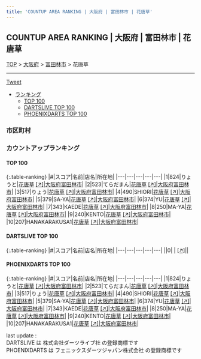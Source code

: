 ```yaml
---
title: 'COUNTUP AREA RANKING | 大阪府 | 富田林市 | 花唐草'
---
```

## COUNTUP AREA RANKING | 大阪府 | 富田林市 | 花唐草

[TOP](/darts/rank/) > [大阪府](/darts/rank/大阪府/) > [富田林市](/darts/rank/大阪府/富田林市/) > 花唐草

___

<a href="https://twitter.com/share?ref_src=twsrc%5Etfw" data-text="COUNTUP AREA RANKING | 大阪府富田林市花唐草" class="twitter-share-button" data-hashtags="DARTSLIVE,PHOENIXDARTS,darts,ダーツ" data-show-count="false">Tweet</a>

* [ランキング](#カウントアップランキング)
    * [TOP 100](#top-100)
    * [DARTSLIVE TOP 100](#dartslive-top-100)
    * [PHOENIXDARTS TOP 100](#phoenixdarts-top-100)

### 市区町村

<ul>

</ul>

### カウントアップランキング

#### TOP 100



{:.table-ranking}
|#|スコア|名前|店名|所在地|
|---|---|---|---|---|
|1|824|<span class="rank-name-pd">りょうと</span>|<a href="/darts/rank/shops/10434.html">花唐草</a> <a href="https://vs.phoenixdarts.com/jp/shop/shopDetailInfo/s_10434?s_seq=10434">[↗]</a>|<a href="/darts/rank/大阪府/富田林市">大阪府富田林市</a>|
|2|523|<span class="rank-name-pd">てらだまん</span>|<a href="/darts/rank/shops/10434.html">花唐草</a> <a href="https://vs.phoenixdarts.com/jp/shop/shopDetailInfo/s_10434?s_seq=10434">[↗]</a>|<a href="/darts/rank/大阪府/富田林市">大阪府富田林市</a>|
|3|517|<span class="rank-name-pd">りょう</span>|<a href="/darts/rank/shops/10434.html">花唐草</a> <a href="https://vs.phoenixdarts.com/jp/shop/shopDetailInfo/s_10434?s_seq=10434">[↗]</a>|<a href="/darts/rank/大阪府/富田林市">大阪府富田林市</a>|
|4|490|<span class="rank-name-pd">SHIORI</span>|<a href="/darts/rank/shops/10434.html">花唐草</a> <a href="https://vs.phoenixdarts.com/jp/shop/shopDetailInfo/s_10434?s_seq=10434">[↗]</a>|<a href="/darts/rank/大阪府/富田林市">大阪府富田林市</a>|
|5|379|<span class="rank-name-pd">SA-YA</span>|<a href="/darts/rank/shops/10434.html">花唐草</a> <a href="https://vs.phoenixdarts.com/jp/shop/shopDetailInfo/s_10434?s_seq=10434">[↗]</a>|<a href="/darts/rank/大阪府/富田林市">大阪府富田林市</a>|
|6|374|<span class="rank-name-pd">YU</span>|<a href="/darts/rank/shops/10434.html">花唐草</a> <a href="https://vs.phoenixdarts.com/jp/shop/shopDetailInfo/s_10434?s_seq=10434">[↗]</a>|<a href="/darts/rank/大阪府/富田林市">大阪府富田林市</a>|
|7|343|<span class="rank-name-pd">KAEDE</span>|<a href="/darts/rank/shops/10434.html">花唐草</a> <a href="https://vs.phoenixdarts.com/jp/shop/shopDetailInfo/s_10434?s_seq=10434">[↗]</a>|<a href="/darts/rank/大阪府/富田林市">大阪府富田林市</a>|
|8|250|<span class="rank-name-pd">MA-YA</span>|<a href="/darts/rank/shops/10434.html">花唐草</a> <a href="https://vs.phoenixdarts.com/jp/shop/shopDetailInfo/s_10434?s_seq=10434">[↗]</a>|<a href="/darts/rank/大阪府/富田林市">大阪府富田林市</a>|
|9|240|<span class="rank-name-pd">KENTO</span>|<a href="/darts/rank/shops/10434.html">花唐草</a> <a href="https://vs.phoenixdarts.com/jp/shop/shopDetailInfo/s_10434?s_seq=10434">[↗]</a>|<a href="/darts/rank/大阪府/富田林市">大阪府富田林市</a>|
|10|207|<span class="rank-name-pd">HANAKARAKUSA1</span>|<a href="/darts/rank/shops/10434.html">花唐草</a> <a href="https://vs.phoenixdarts.com/jp/shop/shopDetailInfo/s_10434?s_seq=10434">[↗]</a>|<a href="/darts/rank/大阪府/富田林市">大阪府富田林市</a>|


#### DARTSLIVE TOP 100



{:.table-ranking}
|#|スコア|名前|店名|所在地|
|---|---|---|---|---|
||0|<span class="rank-name-dl"> </span>|<a href="/darts/rank/shops/.html"></a> <a href="">[↗]</a>|<a href="/darts/rank//"></a>|


#### PHOENIXDARTS TOP 100



{:.table-ranking}
|#|スコア|名前|店名|所在地|
|---|---|---|---|---|
|1|824|<span class="rank-name-pd">りょうと</span>|<a href="/darts/rank/shops/10434.html">花唐草</a> <a href="https://vs.phoenixdarts.com/jp/shop/shopDetailInfo/s_10434?s_seq=10434">[↗]</a>|<a href="/darts/rank/大阪府/富田林市">大阪府富田林市</a>|
|2|523|<span class="rank-name-pd">てらだまん</span>|<a href="/darts/rank/shops/10434.html">花唐草</a> <a href="https://vs.phoenixdarts.com/jp/shop/shopDetailInfo/s_10434?s_seq=10434">[↗]</a>|<a href="/darts/rank/大阪府/富田林市">大阪府富田林市</a>|
|3|517|<span class="rank-name-pd">りょう</span>|<a href="/darts/rank/shops/10434.html">花唐草</a> <a href="https://vs.phoenixdarts.com/jp/shop/shopDetailInfo/s_10434?s_seq=10434">[↗]</a>|<a href="/darts/rank/大阪府/富田林市">大阪府富田林市</a>|
|4|490|<span class="rank-name-pd">SHIORI</span>|<a href="/darts/rank/shops/10434.html">花唐草</a> <a href="https://vs.phoenixdarts.com/jp/shop/shopDetailInfo/s_10434?s_seq=10434">[↗]</a>|<a href="/darts/rank/大阪府/富田林市">大阪府富田林市</a>|
|5|379|<span class="rank-name-pd">SA-YA</span>|<a href="/darts/rank/shops/10434.html">花唐草</a> <a href="https://vs.phoenixdarts.com/jp/shop/shopDetailInfo/s_10434?s_seq=10434">[↗]</a>|<a href="/darts/rank/大阪府/富田林市">大阪府富田林市</a>|
|6|374|<span class="rank-name-pd">YU</span>|<a href="/darts/rank/shops/10434.html">花唐草</a> <a href="https://vs.phoenixdarts.com/jp/shop/shopDetailInfo/s_10434?s_seq=10434">[↗]</a>|<a href="/darts/rank/大阪府/富田林市">大阪府富田林市</a>|
|7|343|<span class="rank-name-pd">KAEDE</span>|<a href="/darts/rank/shops/10434.html">花唐草</a> <a href="https://vs.phoenixdarts.com/jp/shop/shopDetailInfo/s_10434?s_seq=10434">[↗]</a>|<a href="/darts/rank/大阪府/富田林市">大阪府富田林市</a>|
|8|250|<span class="rank-name-pd">MA-YA</span>|<a href="/darts/rank/shops/10434.html">花唐草</a> <a href="https://vs.phoenixdarts.com/jp/shop/shopDetailInfo/s_10434?s_seq=10434">[↗]</a>|<a href="/darts/rank/大阪府/富田林市">大阪府富田林市</a>|
|9|240|<span class="rank-name-pd">KENTO</span>|<a href="/darts/rank/shops/10434.html">花唐草</a> <a href="https://vs.phoenixdarts.com/jp/shop/shopDetailInfo/s_10434?s_seq=10434">[↗]</a>|<a href="/darts/rank/大阪府/富田林市">大阪府富田林市</a>|
|10|207|<span class="rank-name-pd">HANAKARAKUSA1</span>|<a href="/darts/rank/shops/10434.html">花唐草</a> <a href="https://vs.phoenixdarts.com/jp/shop/shopDetailInfo/s_10434?s_seq=10434">[↗]</a>|<a href="/darts/rank/大阪府/富田林市">大阪府富田林市</a>|


<div class="footer border-top border-gray-light mt-5 pt-3 text-right text-gray">
    last update : <span style="font-weight: italic" id="foot_last_modified"></span><br />
    DARTSLIVE は 株式会社ダーツライブ社 の登録商標です<br />
    PHOENIXDARTS は フェニックスダーツジャパン株式会社 の登録商標です<br />
</div>

<script src="https://cdnjs.cloudflare.com/ajax/libs/jquery.tablesorter/2.31.3/js/jquery.tablesorter.min.js" integrity="sha512-qzgd5cYSZcosqpzpn7zF2ZId8f/8CHmFKZ8j7mU4OUXTNRd5g+ZHBPsgKEwoqxCtdQvExE5LprwwPAgoicguNg==" crossorigin="anonymous" referrerpolicy="no-referrer"></script>
<link rel="stylesheet" href="https://cdnjs.cloudflare.com/ajax/libs/jquery.tablesorter/2.31.3/css/theme.default.min.css" integrity="sha512-wghhOJkjQX0Lh3NSWvNKeZ0ZpNn+SPVXX1Qyc9OCaogADktxrBiBdKGDoqVUOyhStvMBmJQ8ZdMHiR3wuEq8+w==" crossorigin="anonymous" referrerpolicy="no-referrer" />
<script>
$(function() {
    $(".table-ranking").tablesorter({sortList:[[0, 0]]});
    $("#foot_last_modified").text(formatDate(new Date(document.lastModified), 'yyyy-MM-dd HH:mm:ss'));
});
</script>

<script async src="https://platform.twitter.com/widgets.js" charset="utf-8"></script>